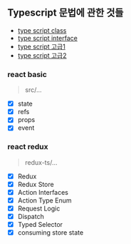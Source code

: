 ## Typescript 문법에 관한 것들
- [type script class](https://popawaw.tistory.com/252?category=912182)
- [type script interface](https://popawaw.tistory.com/253)
- [type script 고급1](https://popawaw.tistory.com/254)
- [type script 고급2](https://popawaw.tistory.com/255)

### react basic
> src/...
- [x] state
- [x] refs
- [x] props
- [x] event

### react redux
> redux-ts/...
- [x] Redux
- [x] Redux Store
- [x] Action Interfaces
- [x] Action Type Enum
- [x] Request Logic
- [x] Dispatch
- [x] Typed Selector
- [x] consuming store state
